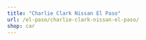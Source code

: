 ```yaml
---
title: "Charlie Clark Nissan El Paso"
url: /el-paso/charlie-clark-nissan-el-paso/
shop: car
---
```

